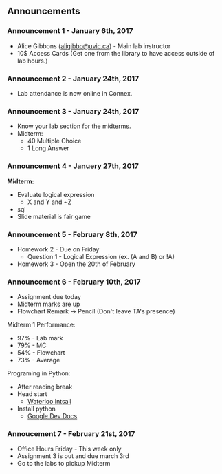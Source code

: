 ## Announcements

### Announcement 1 - January 6th, 2017
 
*   Alice Gibbons (aligibbo@uvic.ca) - Main lab instructor
*   10$ Access Cards (Get one from the library to have access outside of lab hours.)


### Announcement 2 - January 24th, 2017

*   Lab attendance is now online in Connex.

### Announcement 3 - January 24th, 2017 

*   Know your lab section for the midterms.
*   Midterm:
    *   40 Multiple Choice
    *   1 Long Answer

### Announcement 4 - Januery 27th, 2017

**Midterm:**

* Evaluate logical expression
    * X and Y and ~Z
* sql
* Slide material is fair game

### Announcement 5 - February 8th, 2017

* Homework 2 - Due on Friday
    * Question 1 - Logical Expression (ex. (A and B) or !A) 
* Homework 3 - Open the 20th of February

### Announcement 6 - February 10th, 2017

* Assignment due today
* Midterm marks are up
* Flowchart Remark -> Pencil (Don't leave TA's presence)

Midterm 1 Performance:

* 97% - Lab mark
* 79% - MC
* 54% - Flowchart
* 73% - Average

Programing in Python:

* After reading break
* Head start
    * [Waterloo Intsall](cscircles.cemc.uwaterloo.ca)
* Install python
    * [Google Dev Docs](developers.google.com/edu/python/set-up)

### Annoucement 7 - February 21st, 2017

* Office Hours Friday - This week only
* Assignment 3 is out and due march 3rd
* Go to the labs to pickup Midterm
